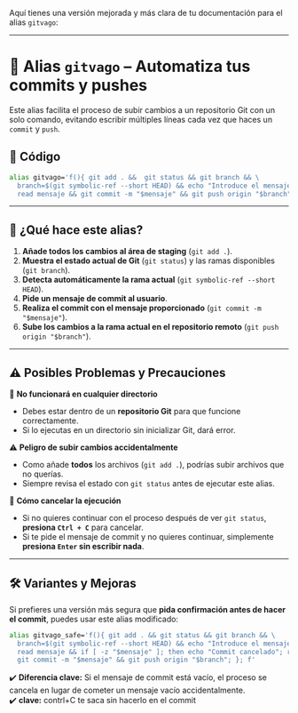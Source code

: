 Aquí tienes una versión mejorada y más clara de tu documentación para el alias `gitvago`:  

---

# 🚀 Alias `gitvago` – Automatiza tus commits y pushes  

Este alias facilita el proceso de subir cambios a un repositorio Git con un solo comando, evitando escribir múltiples líneas cada vez que haces un `commit` y `push`.  

## 📌 Código  

```bash
alias gitvago='f(){ git add . &&  git status && git branch && \
  branch=$(git symbolic-ref --short HEAD) && echo "Introduce el mensaje del commit:" && \
  read mensaje && git commit -m "$mensaje" && git push origin "$branch"; }; f'
```

---

## 📝 ¿Qué hace este alias?  

1. **Añade todos los cambios al área de staging** (`git add .`).  
2. **Muestra el estado actual de Git** (`git status`) y las ramas disponibles (`git branch`).  
3. **Detecta automáticamente la rama actual** (`git symbolic-ref --short HEAD`).  
4. **Pide un mensaje de commit al usuario**.  
5. **Realiza el commit con el mensaje proporcionado** (`git commit -m "$mensaje"`).  
6. **Sube los cambios a la rama actual en el repositorio remoto** (`git push origin "$branch"`).  

---

## ⚠️ Posibles Problemas y Precauciones  

🔴 **No funcionará en cualquier directorio**  
- Debes estar dentro de un **repositorio Git** para que funcione correctamente.  
- Si lo ejecutas en un directorio sin inicializar Git, dará error.  

⚠️ **Peligro de subir cambios accidentalmente**  
- Como añade **todos** los archivos (`git add .`), podrías subir archivos que no querías.  
- Siempre revisa el estado con `git status` antes de ejecutar este alias.  

🔄 **Cómo cancelar la ejecución**  
- Si no quieres continuar con el proceso después de ver `git status`, **presiona `Ctrl + C`** para cancelar.  
- Si te pide el mensaje de commit y no quieres continuar, simplemente **presiona `Enter` sin escribir nada**.  

---

## 🛠️ Variantes y Mejoras  

Si prefieres una versión más segura que **pida confirmación antes de hacer el commit**, puedes usar este alias modificado:  

```bash
alias gitvago_safe='f(){ git add . && git status && git branch && \
  branch=$(git symbolic-ref --short HEAD) && echo "Introduce el mensaje del commit (o deja vacío para cancelar):" && \
  read mensaje && if [ -z "$mensaje" ]; then echo "Commit cancelado"; return 1; fi; \
  git commit -m "$mensaje" && git push origin "$branch"; }; f'
```

✔️ **Diferencia clave:** Si el mensaje de commit está vacío, el proceso se cancela en lugar de cometer un mensaje vacío accidentalmente.  
✔️ **clave:** contrl+C te saca sin hacerlo en el commit
